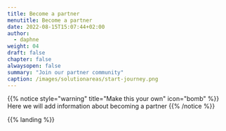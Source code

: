 ```yaml
---
title: Become a partner
menutitle: Become a partner
date: 2022-08-15T15:07:44+02:00
author: 
  - daphne
weight: 04
draft: false
chapter: false
alwaysopen: false
summary: "Join our partner community"
caption: /images/solutionareas/start-journey.png
---
```


{{% notice style="warning" title="Make this your own" icon="bomb" %}}
Here we will add information about becoming a partner
{{% /notice %}}

{{% landing %}}